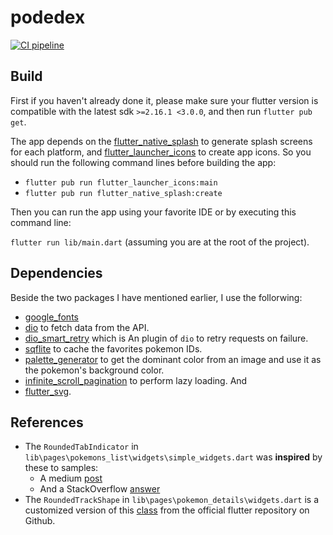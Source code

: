 # podedex
[![CI pipeline](https://gitlab.com/sita.berete.3/bayzat-mo-engineering-assignments-SitaBerete/badges/main/pipeline.svg)](https://gitlab.com/sita.berete.3/bayzat-mo-engineering-assignments-SitaBerete/-/jobs/2151875556)

## Build
First if you haven't already done it, please make sure your flutter version is compatible with the latest sdk `>=2.16.1 <3.0.0`, and then run `flutter pub get`.

The app depends on the [flutter_native_splash](https://pub.dev/packages/flutter_native_splash) to generate splash screens for each platform, and [flutter_launcher_icons](https://pub.dev/packages/flutter_launcher_icons) to create app icons. So you should run the following command lines before building the app:

- `flutter pub run flutter_launcher_icons:main`
- `flutter pub run flutter_native_splash:create`

Then you can run the app using your favorite IDE or by executing this command line:

`flutter run lib/main.dart` (assuming you are at the root of the project).

## Dependencies

Beside the two packages I have mentioned earlier, I use the follorwing:

- [google_fonts](https://pub.dev/packages/flutter_launcher_icons)
- [dio](https://pub.dev/packages/dio) to fetch data from the API.
- [dio_smart_retry](https://pub.dev/packages/dio_smart_retry) which is An plugin of `dio` to retry requests on failure.
- [sqflite](https://pub.dev/packages/sqflite) to cache the favorites pokemon IDs.
- [palette_generator](https://pub.dev/packages/palette_generator) to get the dominant color from an image and use it as the pokemon's background color.
- [infinite_scroll_pagination](https://pub.dev/packages/infinite_scroll_pagination) to perform lazy loading. And
- [flutter_svg](https://pub.dev/packages/flutter_svg).

## References 

- The `RoundedTabIndicator` in `lib\pages\pokemons_list\widgets\simple_widgets.dart`
was __inspired__ by these to samples:
  - A medium [post](https://medium.com/swlh/flutter-custom-tab-indicator-for-tabbar-d72bbc6c9d0c)
  - And a StackOverflow [answer](https://stackoverflow.com/a/60207984/11672037)
- The `RoundedTrackShape` in `lib\pages\pokemon_details\widgets.dart` is a customized version of this [class](https://github.com/flutter/flutter/blob/e85ba6eeae679e776792f8cacd10ebdd7707eecb/packages/flutter/lib/src/material/slider_theme.dart#L1624) from the official flutter repository on Github.